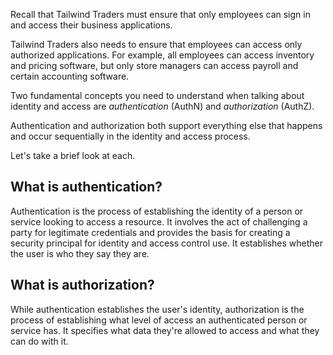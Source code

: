 Recall that Tailwind Traders must ensure that only employees can sign in and access their business applications.

Tailwind Traders also needs to ensure that employees can access only authorized applications. For example, all employees can access inventory and pricing software, but only store managers can access payroll and certain accounting software.

Two fundamental concepts you need to understand when talking about identity and access are _authentication_ (AuthN) and _authorization_ (AuthZ).

Authentication and authorization both support everything else that happens and occur sequentially in the identity and access process.

Let's take a brief look at each.

## What is authentication?

Authentication is the process of establishing the identity of a person or service looking to access a resource. It involves the act of challenging a party for legitimate credentials and provides the basis for creating a security principal for identity and access control use. It establishes whether the user is who they say they are.

## What is authorization?

While authentication establishes the user's identity, authorization is the process of establishing what level of access an authenticated person or service has. It specifies what data they're allowed to access and what they can do with it.
